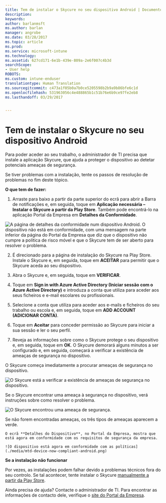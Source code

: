 ```yaml
---
title: Tem de instalar o Skycure no seu dispositivo Android | Documentos da Microsoft
description: 
keywords: 
author: barlanmsft
ms.author: barlan
manager: angrobe
ms.date: 03/28/2017
ms.topic: article
ms.prod: 
ms.service: microsoft-intune
ms.technology: 
ms.assetid: 627cd171-6e1b-439e-809a-2e6f007c4b3d
searchScope:
- User help
ROBOTS: 
ms.custom: intune-enduser
translationtype: Human Translation
ms.sourcegitcommit: c473a1f05b0a7b0ce5205598b2b9a9b86bfe6c1d
ms.openlocfilehash: 531963056c4e488865b1c51b76e6b9ce97fe2eb8
ms.lasthandoff: 03/29/2017


---
```


# <a name="you-need-to-install-skycure-on-your-android-device"></a>Tem de instalar o Skycure no seu dispositivo Android

Para poder aceder ao seu trabalho, o administrador de TI precisa que instale a aplicação Skycure, que ajuda a proteger o dispositivo ao detetar potenciais ameaças de segurança.

Se tiver problemas com a instalação, tente os passos de resolução de problemas no fim deste tópico.

**O que tem de fazer:**

1. Arraste para baixo a partir da parte superior do ecrã para abrir a Barra de notificações e, em seguida, toque em **Aplicação necessária – Instalar o Skycure a partir da Play Store**. Também pode encontrá-lo na aplicação Portal da Empresa em __Detalhes da Conformidade__.

  ![A página de detalhes da conformidade num dispositivo Android. O dispositivo não está em conformidade, com uma mensagem na parte inferior da página do Portal da Empresa que diz que o dispositivo não cumpre a política de risco móvel e que o Skycure tem de ser aberto para resolver o problema.](./media/skycure-resolves-compliance-android.png)

2. É direcionado para a página de instalação do Skycure na Play Store. Instale o Skycure e, em seguida, toque em **ACEITAR** para permitir que o Skycure aceda ao seu dispositivo.

3. Abra o Skycure e, em seguida, toque em **VERIFICAR**.

4. Toque em **Sign in with Azure Active Directory (Iniciar sessão com o Azure Active Directory)** e introduza a conta que utiliza para aceder aos seus ficheiros e e-mail escolares ou profissionais.

5. Selecione a conta que utiliza para aceder aos e-mails e ficheiros do seu trabalho ou escola e, em seguida, toque em **ADD ACCOUNT (ADICIONAR CONTA)**.

6. Toque em **Aceitar** para conceder permissão ao Skycure para iniciar a sua sessão e ler o seu perfil.

7. Reveja as informações sobre como o Skycure protege o seu dispositivo e, em seguida, toque em **OK**. O Skycure demorará alguns minutos a ser configurado e, em seguida, começará a verificar a existência de ameaças de segurança no dispositivo.

  O Skycure começa imediatamente a procurar ameaças de segurança no dispositivo.

  ![O Skycure está a verificar a existência de ameaças de segurança no dispositivo.](./media/skycure-scan-in-progress-android.png)

  Se o Skycure encontrar uma ameaça à segurança no dispositivo, verá instruções sobre como resolver o problema.

  ![O Skycure encontrou uma ameaça de segurança.](./media/skycure-found-a-threat-android.png)

  Se não forem encontradas ameaças, os três tipos de ameaças aparecem a verde.

    O ecrã **Detalhes do Dispositivo**, no Portal da Empresa, mostra que está agora em conformidade com os requisitos de segurança da empresa.

    ![O dispositivo está agora em conformidade com as políticas](./media/mtd-device-now-compliant-android.png)

**Se a instalação não funcionar**

Por vezes, as instalações podem falhar devido a problemas técnicos fora do seu controlo. Se tal acontecer, tente instalar o Skycure [manualmente a partir da Play Store](https://play.google.com/store/apps/details?id=com.skycure.skycure).

Ainda precisa de ajuda? Contacte o administrador de TI. Para encontrar as informações de contacto dele, verifique o [site do Portal da Empresa](http://portal.manage.microsoft.com).


